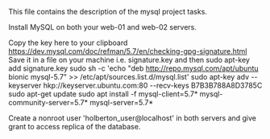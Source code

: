 This file contains the description of the mysql project tasks.

Install MySQL on both your web-01 and web-02 servers. 

Copy the key here to your clipboard
https://dev.mysql.com/doc/refman/5.7/en/checking-gpg-signature.html
Save it in a file on your machine i.e. signature.key and then
sudo apt-key add signature.key
sudo sh -c 'echo "deb http://repo.mysql.com/apt/ubuntu bionic mysql-5.7" >> /etc/apt/sources.list.d/mysql.list'
sudo apt-key adv --keyserver hkp://keyserver.ubuntu.com:80 --recv-keys B7B3B788A8D3785C
sudo apt-get update
sudo apt install -f mysql-client=5.7* mysql-community-server=5.7* mysql-server=5.7*

Create a nonroot user 'holberton_user@localhost' in both servers and give grant to access replica of the database.
